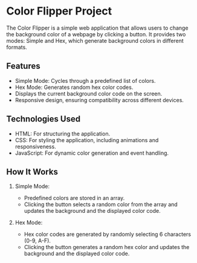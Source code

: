 # Color Flipper Project

The Color Flipper is a simple web application that allows users to change the background color of a webpage by clicking a button. 
It provides two modes: Simple and Hex, which generate background colors in different formats.

## Features

- Simple Mode: Cycles through a predefined list of colors.
- Hex Mode: Generates random hex color codes.
- Displays the current background color code on the screen.
- Responsive design, ensuring compatibility across different devices.

## Technologies Used

- HTML: For structuring the application.
- CSS: For styling the application, including animations and responsiveness.
- JavaScript: For dynamic color generation and event handling.

## How It Works

1. Simple Mode:
   - Predefined colors are stored in an array.
   - Clicking the button selects a random color from the array and updates the background and the displayed color code.

2. Hex Mode:
   - Hex color codes are generated by randomly selecting 6 characters (0-9, A-F).
   - Clicking the button generates a random hex color and updates the background and the displayed color code.

